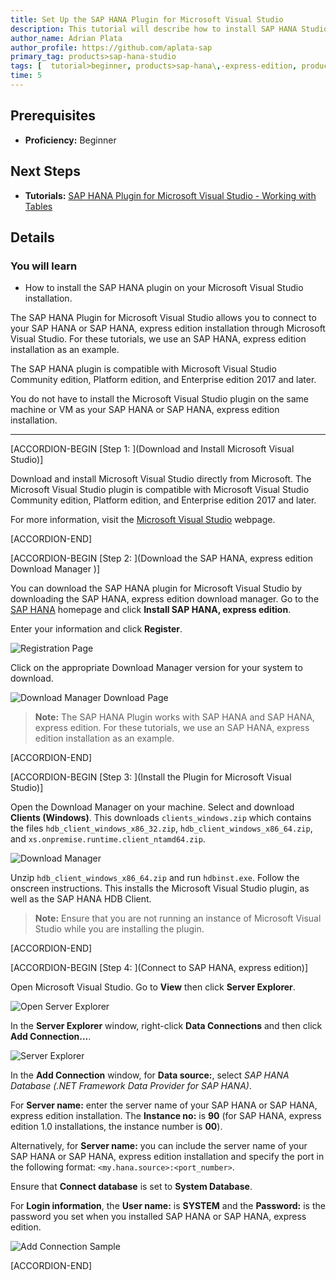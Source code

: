 ```yaml
---
title: Set Up the SAP HANA Plugin for Microsoft Visual Studio
description: This tutorial will describe how to install SAP HANA Studio for use with a Microsoft Visual Studio installation.
author_name: Adrian Plata
author_profile: https://github.com/aplata-sap
primary_tag: products>sap-hana-studio
tags: [  tutorial>beginner, products>sap-hana\,-express-edition, products>sap-hana-studio ]
time: 5
---
```


## Prerequisites
 - **Proficiency:** Beginner

## Next Steps
 - **Tutorials:** [SAP HANA Plugin for Microsoft Visual Studio - Working with Tables](hxe-ua-visual-studio-tables)

## Details
### You will learn
  - How to install the SAP HANA plugin on your Microsoft Visual Studio installation.

The SAP HANA Plugin for Microsoft Visual Studio allows you to connect to your SAP HANA or SAP HANA, express edition installation through Microsoft Visual Studio. For these tutorials, we use an SAP HANA, express edition installation as an example.

The SAP HANA plugin is compatible with Microsoft Visual Studio Community edition, Platform edition, and Enterprise edition 2017 and later.

You do not have to install the Microsoft Visual Studio plugin on the same machine or VM as your SAP HANA or SAP HANA, express edition installation.

---

[ACCORDION-BEGIN [Step 1: ](Download and Install Microsoft Visual Studio)]

Download and install Microsoft Visual Studio directly from Microsoft. The Microsoft Visual Studio plugin is compatible with Microsoft Visual Studio Community edition, Platform edition, and Enterprise edition 2017 and later.

For more information, visit the [Microsoft Visual Studio](https://www.visualstudio.com/) webpage.

[ACCORDION-END]

[ACCORDION-BEGIN [Step 2: ](Download the SAP HANA, express edition Download Manager )]

You can download the SAP HANA plugin for Microsoft Visual Studio by downloading the SAP HANA, express edition download manager. Go to the [SAP HANA](https://developers.sap.com/topics/sap-hana.html) homepage and click **Install SAP HANA, express edition**.

Enter your information and click **Register**.

![Registration Page](HXE_register_rev023.png)

Click on the appropriate Download Manager version for your system to download.

![Download Manager Download Page](hxe_register_success_211.png)

> **Note:**
> The SAP HANA Plugin works with SAP HANA and SAP HANA, express edition. For these tutorials, we use an SAP HANA, express edition installation as an example.

[ACCORDION-END]


[ACCORDION-BEGIN [Step 3: ](Install the Plugin for Microsoft Visual Studio)]

Open the Download Manager on your machine. Select and download **Clients (Windows)**. This downloads `clients_windows.zip` which contains the files `hdb_client_windows_x86_32.zip`, `hdb_client_windows_x86_64.zip`, and `xs.onpremise.runtime.client_ntamd64.zip`.

![Download Manager](download_manager.png)

Unzip `hdb_client_windows_x86_64.zip` and run `hdbinst.exe`. Follow the onscreen instructions. This installs the Microsoft Visual Studio plugin, as well as the SAP HANA HDB Client.

> **Note:**
> Ensure that you are not running an instance of Microsoft Visual Studio while you are installing the plugin.

[ACCORDION-END]


[ACCORDION-BEGIN [Step 4: ](Connect to SAP HANA, express edition)]

Open Microsoft Visual Studio. Go to __View__ then click __Server Explorer__.

![Open Server Explorer](open_server_explorer.png)

In the __Server Explorer__ window, right-click __Data Connections__ and then click __Add Connection...__.

![Server Explorer](server_explorer.png)

In the __Add Connection__ window, for __Data source:__, select _SAP HANA Database (.NET Framework Data Provider for SAP HANA)_.

For __Server name:__ enter the server name of your SAP HANA or SAP HANA, express edition installation. The __Instance no:__ is __90__ (for SAP HANA, express edition 1.0 installations, the instance number is __00__).

Alternatively, for __Server name:__ you can include the server name of your SAP HANA or SAP HANA, express edition installation and specify the port in the following format: `<my.hana.source>:<port_number>`.

Ensure that __Connect database__ is set to __System Database__.

For __Login information__, the __User name:__ is __SYSTEM__ and the __Password:__ is the password you set when you installed SAP HANA or SAP HANA, express edition.

![Add Connection Sample](add_connection_sample.png)

[ACCORDION-END]

